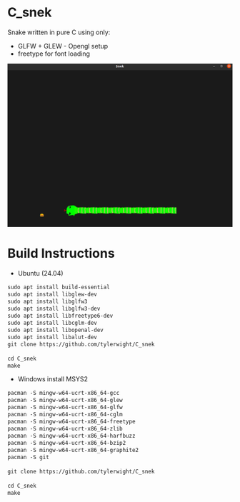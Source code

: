 
# C_snek
Snake written in pure C using only:
- GLFW + GLEW - Opengl setup
- freetype for font loading


![alt text](assets/image.png)



# Build Instructions
- Ubuntu (24.04)

```
sudo apt install build-essential
sudo apt install libglew-dev
sudo apt install libglfw3
sudo apt install libglfw3-dev
sudo apt install libfreetype6-dev
sudo apt install libcglm-dev
sudo apt install libopenal-dev 
sudo apt install libalut-dev
git clone https://github.com/tylerwight/C_snek

cd C_snek
make
```

- Windows
install MSYS2
```
pacman -S mingw-w64-ucrt-x86_64-gcc
pacman -S mingw-w64-ucrt-x86_64-glew
pacman -S mingw-w64-ucrt-x86_64-glfw
pacman -S mingw-w64-ucrt-x86_64-cglm
pacman -S mingw-w64-ucrt-x86_64-freetype
pacman -S mingw-w64-ucrt-x86_64-zlib
pacman -S mingw-w64-ucrt-x86_64-harfbuzz
pacman -S mingw-w64-ucrt-x86_64-bzip2
pacman -S mingw-w64-ucrt-x86_64-graphite2
pacman -S git

git clone https://github.com/tylerwight/C_snek

cd C_snek
make
```